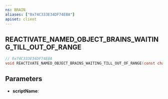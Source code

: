 ```yaml
---
ns: BRAIN
aliases: ["0x74C333E34DF74E8A"]
apiset: client
---
```

## REACTIVATE_NAMED_OBJECT_BRAINS_WAITING_TILL_OUT_OF_RANGE

```c
// 0x74C333E34DF74E8A
void REACTIVATE_NAMED_OBJECT_BRAINS_WAITING_TILL_OUT_OF_RANGE(const char* scriptName);
```


## Parameters
* **scriptName**: